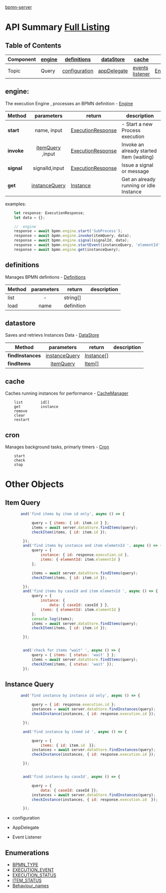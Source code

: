[bpmn-server](./api/README.md)

# API Summary  [Full Listing](./api-index.md)
## Table of Contents
| Component | [engine](#engine)| [definitions](#definitions)  | [dataStore](#datastore)  | [cache](#cache) | [cron](#cron)|
| ---------- | --- |:-------------:| -----| ----------|---------- | 
| Topic		| Query | [configuration](#configuration)	| [appDelegate](#appDelegate) |	[events listener](#events) | [Enumerations](#enumerations) |


## engine:

The execution Engine , processes an BPMN definition - [Engine](api/classes/Engine.md)

| Method| parameters           | return  | description |
| ------------- |:-------------:| -----| ----------|
| **start** | name, input 	 | [ExecutionResponse](api/classes/executionresponse.md) | - Start a new Process execution |
| **invoke**| [itemQuery](#item-query) ,input |	[ExecutionResponse](api/classes/executionresponse.md) | Invoke an already started Item (waiting)  |
| **signal**|signalId,input| [ExecutionResponse](api/classes/executionresponse.md) | Issue a signal or message|
| **get**|[instanceQuery](#instance-query) |		[Instance](api/interfaces/iinstancedata.md) | Get an already running or idle Instance |

examples:
```javascript
    let response: ExecutionResponse;
    let data = {};

    //  engine
    response = await bpmn.engine.start('SubProcess');
    response = await bpmn.engine.invoke(itemQuery, data);
    response = await bpmn.engine.signal(signalId, data);
    response = await bpmn.engine.startEvent(instanceQuery, 'elementId', data);
    response = await bpmn.engine.get(instanceQuery);
```

## definitions
Manages BPMN defintions - [Definitions](api/classes/modelsdatastore.md)

| Method| parameters           | return  | description |
| ------------- |:-------------:| -----| ----------|
|		list	|- |	string[] |
|		load	| name|	definition |

## datastore
Saves and retrievs Instances Data - [DataStore](api/classes/datastore.md)

| Method| parameters           | return  | description |
| ------------- |:-------------:| -----| ----------|
| **findInstances** | [instanceQuery](#instance-query) 	 | [Instance[]](api/interfaces/iinstancedata.md) | |
| **findItems**| [itemQuery](#item-query)|	[Item[]](api/interfaces/iitemdata.md) | |


## cache
Caches running instances for performance - [CacheManager](api/classes/cachemanager.md)

		list		id[]
		get			instance
		remove
		clear
		restart

## cron
Manages background tasks, primarly timers - [Cron](api/classes/cron.md)

		start
		check
		stop

# Other Objects

## Item Query 
```javascript
       and('find items by item id only', async () => {

            query = { items: { id: item.id } };
            items = await server.dataStore.findItems(query);
            checkItem(items, { id: item.id });

        });
        and('find items by instance and item elemetnId ', async () => {
            query = {
                instance: { id: response.execution.id },
                items: { elementId: item.elementId }
            };

            items = await server.dataStore.findItems(query);
            checkItem(items, { id: item.id });

        });
        and('find items by caseId and item elemetnId ', async () => {
            query = {
                instance: {
                    data: { caseId: caseId } },
                items: { elementId: item.elementId }
            };
            console.log(items);
            items = await server.dataStore.findItems(query);
            checkItem(items, { id: item.id });

        });


        and('check for items "wait" ', async () => {
            query = { items: { status: 'wait' } };
            items = await server.dataStore.findItems(query);
            checkItem(items, { status: 'wait' });
        });

```

## Instance Query
```javascript
       and('find instance by instance id only', async () => {

            query = { id: response.execution.id };
            instances = await server.dataStore.findInstances(query);
            checkInstance(instances, { id: response.execution.id });

        });

        and('find instance by itemd id ', async () => {

            query = {
                items: { id: item.id  }};
            instances = await server.dataStore.findInstances(query);
            checkInstance(instances, { id: response.execution.id });

        });


        and('find instance by caseId', async () => {

            query = {
                data: { caseId: caseId }};
            instances = await server.dataStore.findInstances(query);
            checkInstance(instances, { id: response.execution.id  });

        });

```
- configuration

- AppDelegate

- Event Listener

## Enumerations

* [BPMN_TYPE](api/enums/bpmn_type.md)
* [EXECUTION_EVENT](api/enums/execution_event.md)
* [EXECUTION_STATUS](api/enums/execution_status.md)
* [ITEM_STATUS](api/enums/item_status.md)
* [Behaviour_names](api/README.md#const-behaviour_names)
